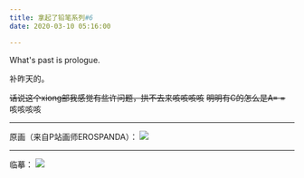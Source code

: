 ```yaml
---
title: 拿起了铅笔系列#6
date: 2020-03-10 05:16:00

---
```

What's past is prologue.

<!--more-->补昨天的。
~~话说这个xiong部我感觉有些许问题，拱不去来咳咳咳咳~~
~~明明有C的怎么是A= =~~
咳咳咳咳


----------
原画（来自P站画师EROSPANDA）：
![](https://buyao.mobi/i/2020/03/10/lu72qk.png)


----------
临摹：
![](https://buyao.mobi/i/2020/03/10/lu7yme.jpg)